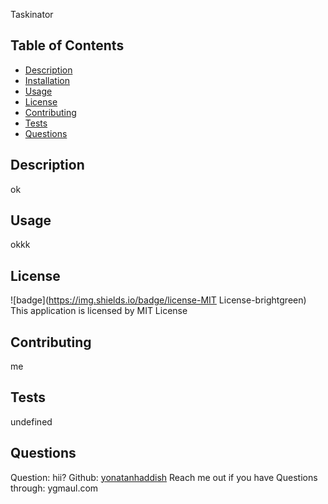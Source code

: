 
  Taskinator

  ## Table of Contents
  - [Description](#description)
  - [Installation](#installation)
  - [Usage](#usage)
  - [License](#license)
  - [Contributing](#contributing)
  - [Tests](#test)
  - [Questions](#question)

  ## Description
  ok

  ## Usage
  okkk

  ## License
  ![badge](https://img.shields.io/badge/license-MIT License-brightgreen)
  This application is licensed by MIT License


  ## Contributing
  me

  ## Tests
  undefined

  ## Questions
  Question: hii?
  Github: [yonatanhaddish](http://github.com/yonatanhaddish)
  Reach me out if you have Questions through: ygmaul.com




